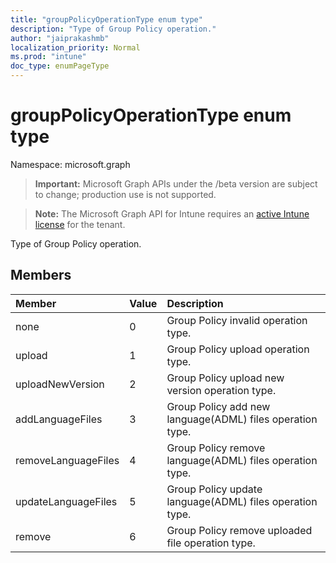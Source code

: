 ```yaml
---
title: "groupPolicyOperationType enum type"
description: "Type of Group Policy operation."
author: "jaiprakashmb"
localization_priority: Normal
ms.prod: "intune"
doc_type: enumPageType
---
```


# groupPolicyOperationType enum type

Namespace: microsoft.graph

> **Important:** Microsoft Graph APIs under the /beta version are subject to change; production use is not supported.

> **Note:** The Microsoft Graph API for Intune requires an [active Intune license](https://go.microsoft.com/fwlink/?linkid=839381) for the tenant.

Type of Group Policy operation.

## Members
|Member|Value|Description|
|:---|:---|:---|
|none|0|Group Policy invalid operation type.|
|upload|1|Group Policy upload operation type.|
|uploadNewVersion|2|Group Policy upload new version operation type.|
|addLanguageFiles|3|Group Policy add new language(ADML) files operation type.|
|removeLanguageFiles|4|Group Policy remove language(ADML) files operation type.|
|updateLanguageFiles|5|Group Policy update language(ADML) files operation type.|
|remove|6|Group Policy remove uploaded file operation type.|
